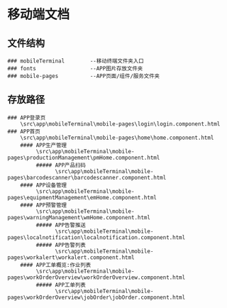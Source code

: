 # 移动端文档
   ## 文件结构
    ### mobileTerminal        --移动终端文件夹入口
    ### fonts                 --APP图片存放文件夹
    ### mobile-pages          --APP页面/组件/服务文件夹
   ## 存放路径
    ### APP登录页
        \src\app\mobileTerminal\mobile-pages\login\login.component.html
    ### APP首页
        \src\app\mobileTerminal\mobile-pages\home\home.component.html
        #### APP生产管理
             \src\app\mobileTerminal\mobile-pages\productionManagement\pmHome.component.html
             ##### APP产品扫码
                   \src\app\mobileTerminal\mobile-pages\barcodescanner\barcodescanner.component.html
        #### APP设备管理
             \src\app\mobileTerminal\mobile-pages\equipmentManagement\emHome.component.html
        #### APP预警管理
             \src\app\mobileTerminal\mobile-pages\warningManagement\wmHome.component.html
             ##### APP告警推送
                   \src\app\mobileTerminal\mobile-pages\localnotification\localnotification.component.html
             ##### APP告警列表
                   \src\app\mobileTerminal\mobile-pages\workalert\workalert.component.html
        #### APP工单概览:作业列表
             \src\app\mobileTerminal\mobile-pages\workOrderOverview\workOrderOverview.component.html
             ##### APP工单列表
                   \src\app\mobileTerminal\mobile-pages\workOrderOverview\jobOrder\jobOrder.component.html
